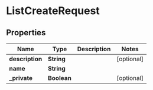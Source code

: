 

# ListCreateRequest


## Properties

| Name | Type | Description | Notes |
|------------ | ------------- | ------------- | -------------|
|**description** | **String** |  |  [optional] |
|**name** | **String** |  |  |
|**_private** | **Boolean** |  |  [optional] |




